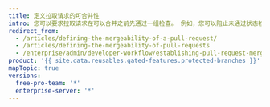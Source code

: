 ```yaml
---
title: 定义拉取请求的可合并性
intro: 您可以要求拉取请求在可以合并之前先通过一组检查。 例如，您可以阻止未通过状态检查的拉取请求，或要求拉取请求在获得特定数量的批准审查之后才可合并。
redirect_from:
  - /articles/defining-the-mergeability-of-a-pull-request/
  - /articles/defining-the-mergeability-of-pull-requests
  - /enterprise/admin/developer-workflow/establishing-pull-request-merge-conditions
product: '{{ site.data.reusables.gated-features.protected-branches }}'
mapTopic: true
versions:
  free-pro-team: '*'
  enterprise-server: '*'
---
```


